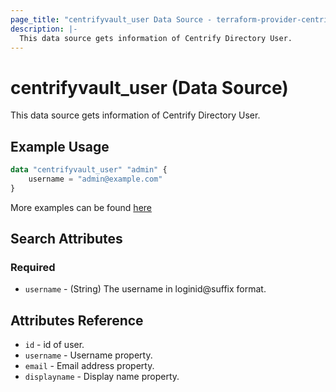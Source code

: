 ```yaml
---
page_title: "centrifyvault_user Data Source - terraform-provider-centrify"
description: |-
  This data source gets information of Centrify Directory User.
---
```


# centrifyvault_user (Data Source)

This data source gets information of Centrify Directory User.

## Example Usage

```terraform
data "centrifyvault_user" "admin" {
    username = "admin@example.com"
}
```

More examples can be found [here](../../examples/centrifyvault_user/)

## Search Attributes

### Required

- `username` - (String) The username in loginid@suffix format.

## Attributes Reference

- `id` - id of user.
- `username` - Username property.
- `email` - Email address property.
- `displayname` - Display name property.
